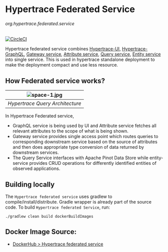 # Hypertrace Federated Service
###### org.hypertrace.federated.service

[![CircleCI](https://circleci.com/gh/hypertrace/hypertrace-federated-service.svg?style=svg)](https://circleci.com/gh/hypertrace/hypertrace-federated-service)

Hypertrace federated service combines [Hypertrace-UI](https://github.com/hypertrace/hypertrace-ui), [Hypertrace-GraphQL](https://github.com/hypertrace/hypertrace-graphql), [Gateway service](https://github.com/hypertrace/gateway-service), [Attribute service](https://github.com/hypertrace/attribute-service), [Query service](https://github.com/hypertrace/query-service), [Entity service](https://github.com/hypertrace/entity-service) into single service. This is used in hypertrace standalone deployment to make the deployment compact and use less resource.

## How Federated service works?

| ![space-1.jpg](https://hypertrace-docs.s3.amazonaws.com/federated-service.png) | 
|:--:| 
| *Hypertrace Query Architecture* |

In Hypertrace Federated service, 
- GraphQL service is being used by UI and Attribute service fetches all relevant attributes to the scope of what is being shown.
- Gateway service provides single access point which routes queries to corresponding downstream service based on the source of attributes and then does appropriate type conversion of data returned by downstream services. 
- The Query Service interfaces with Apache Pinot Data Store while entity-service provides CRUD operations for differently identified entities of observed applications.

## Building locally
The `Hypertrace federated service` uses gradlew to compile/install/distribute. Gradle wrapper is already part of the source code. To build `Hypertrace federated Service`, run:

```
./gradlew clean build dockerBuildImages
```

## Docker Image Source:
- [DockerHub > Hypertrace federated service](https://hub.docker.com/r/hypertrace/hypertrace-federated-service)
